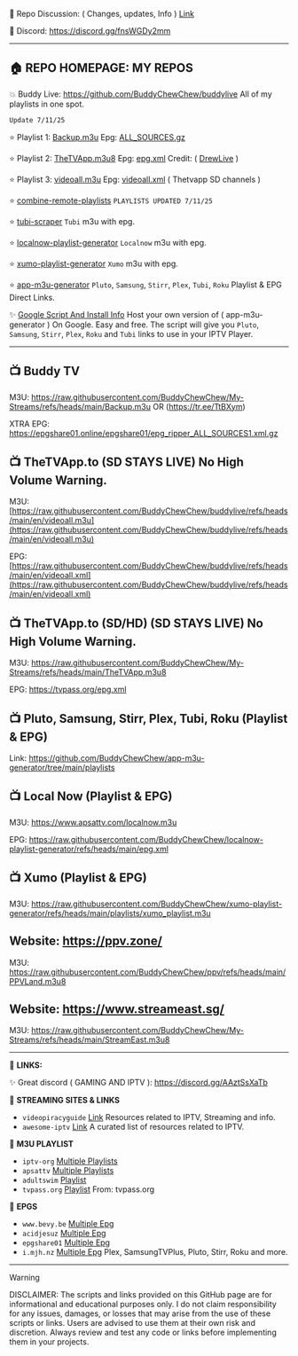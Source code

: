 📌 Repo Discussion: ( Changes, updates, Info ) [Link](https://github.com/BuddyChewChew/My-Streams/issues/5)

📌 Discord: https://discord.gg/fnsWGDy2mm

---------------------------------------------

## 🏠 REPO HOMEPAGE: MY REPOS

💥 Buddy Live: https://github.com/BuddyChewChew/buddylive
All of my playlists in one spot.

`Update 7/11/25`

⭐ Playlist 1: [Backup.m3u](https://raw.githubusercontent.com/BuddyChewChew/My-Streams/refs/heads/main/Backup.m3u) Epg: [ALL_SOURCES.gz](https://epgshare01.online/epgshare01/epg_ripper_ALL_SOURCES1.xml.gz)

⭐ Playlist 2: [TheTVApp.m3u8](https://raw.githubusercontent.com/BuddyChewChew/My-Streams/refs/heads/main/TheTVApp.m3u8) Epg: [epg.xml](https://tvpass.org/epg.xml) Credit: ( [DrewLive](https://github.com/Drewski2423/DrewLive) )

⭐ Playlist 3: [videoall.m3u](https://raw.githubusercontent.com/BuddyChewChew/buddylive/refs/heads/main/en/videoall.m3u) Epg: [videoall.xml](https://raw.githubusercontent.com/BuddyChewChew/buddylive/refs/heads/main/en/videoall.xml) ( Thetvapp SD channels )

⭐ [combine-remote-playlists](https://github.com/BuddyChewChew/combine-remote-playlists) `PLAYLISTS UPDATED 7/11/25`

⭐ [tubi-scraper](https://github.com/BuddyChewChew/tubi-scraper) `Tubi` m3u with epg.

⭐ [localnow-playlist-generator](https://github.com/BuddyChewChew/localnow-playlist-generator) `Localnow` m3u with epg.

⭐ [xumo-playlist-generator](https://github.com/BuddyChewChew/xumo-playlist-generator) `Xumo` m3u with epg.

⭐ [app-m3u-generator](https://github.com/BuddyChewChew/app-m3u-generator) `Pluto`, `Samsung`, `Stirr`, `Plex`, `Tubi`, `Roku` Playlist & EPG Direct Links.

✨ <a href="https://github.com/BuddyChewChew/My-Streams/tree/main/Google%20Script%20And%20Install%20Info" target="_blank">Google Script And Install Info</a> Host your own version of ( app-m3u-generator ) On Google. Easy and free. The script will give you `Pluto`, `Samsung`, `Stirr`, `Plex`, `Roku` and `Tubi` links to use in your IPTV Player.

---------------------------------------------

##  📺 Buddy TV


M3U: https://raw.githubusercontent.com/BuddyChewChew/My-Streams/refs/heads/main/Backup.m3u OR (https://tr.ee/TtBXym)

XTRA EPG: https://epgshare01.online/epgshare01/epg_ripper_ALL_SOURCES1.xml.gz



##  📺 TheTVApp.to (SD STAYS LIVE) No High Volume Warning. 


M3U: [https://raw.githubusercontent.com/BuddyChewChew/buddylive/refs/heads/main/en/videoall.m3u](https://raw.githubusercontent.com/BuddyChewChew/buddylive/refs/heads/main/en/videoall.m3u)

EPG: [https://raw.githubusercontent.com/BuddyChewChew/buddylive/refs/heads/main/en/videoall.xml](https://raw.githubusercontent.com/BuddyChewChew/buddylive/refs/heads/main/en/videoall.xml)



##  📺 TheTVApp.to (SD/HD) (SD STAYS LIVE) No High Volume Warning.

M3U: https://raw.githubusercontent.com/BuddyChewChew/My-Streams/refs/heads/main/TheTVApp.m3u8

EPG: https://tvpass.org/epg.xml



##  📺 Pluto, Samsung, Stirr, Plex, Tubi, Roku (Playlist & EPG)

Link: https://github.com/BuddyChewChew/app-m3u-generator/tree/main/playlists


##  📺 Local Now  (Playlist & EPG)

M3U: https://www.apsattv.com/localnow.m3u

EPG: https://raw.githubusercontent.com/BuddyChewChew/localnow-playlist-generator/refs/heads/main/epg.xml


##  📺 Xumo (Playlist & EPG)

M3U: https://raw.githubusercontent.com/BuddyChewChew/xumo-playlist-generator/refs/heads/main/playlists/xumo_playlist.m3u

##  Website: https://ppv.zone/
M3U: https://raw.githubusercontent.com/BuddyChewChew/ppv/refs/heads/main/PPVLand.m3u8

##  Website: https://www.streameast.sg/
M3U: https://raw.githubusercontent.com/BuddyChewChew/My-Streams/refs/heads/main/StreamEast.m3u8


---------------------------------------------

🔗 **LINKS:**

✨ Great discord ( GAMING AND IPTV ): https://discord.gg/AAztSsXaTb

🔵 **STREAMING SITES & LINKS**
- `videopiracyguide` [Link](https://fmhy.pages.dev/videopiracyguide#live-tv--sports) Resources related to IPTV, Streaming and info.
- `awesome-iptv` [Link](https://github.com/iptv-org/awesome-iptv) A curated list of resources related to IPTV.

🔵 **M3U PLAYLIST**
- `iptv-org` [Multiple Playlists](https://github.com/iptv-org/iptv)
- `apsattv` [Multiple Playlists](https://apsattv.com/streams.html)
- `adultswim` [Playlist](https://raw.githubusercontent.com/iptv-org/iptv/refs/heads/master/streams/us_adultswim.m3u)
- `tvpass.org` [Playlist](https://tvpass.org/playlist/m3u) From: tvpass.org

🔵 **EPGS**
- `www.bevy.be` [Multiple Epg](https://www.bevy.be/epg-guide/)
- `acidjesuz` [Multiple Epg](https://github.com/acidjesuz/EPGTalk)
- `epgshare01` [Multiple Epg](https://epgshare01.online/epgshare01)
- `i.mjh.nz` [Multiple Epg](https://github.com/matthuisman/i.mjh.nz/) Plex, SamsungTVPlus, Pluto, Stirr, Roku and more.


---------------------------------------------


> [!WARNING]
> DISCLAIMER: The scripts and links provided on this GitHub page are for informational and educational purposes only. I do not claim responsibility for any issues, damages, or losses that may arise from the use of these scripts or links. Users are advised to use them at their own risk and discretion. Always review and test any code or links before implementing them in your projects.

